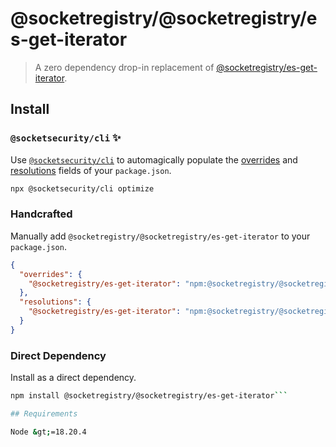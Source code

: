 # @socketregistry/@socketregistry/es-get-iterator

> A zero dependency drop-in replacement of
> [@socketregistry/es-get-iterator](https://www.npmjs.com/package/@socketregistry/es-get-iterator).

## Install

### `@socketsecurity/cli` :sparkles:

Use [`@socketsecurity/cli`](https://www.npmjs.com/package/@socketsecurity/cli)
to automagically populate the
[overrides](https://docs.npmjs.com/cli/v9/configuring-npm/package-json#overrides)
and [resolutions](https://yarnpkg.com/configuration/manifest#resolutions) fields
of your `package.json`.

```sh
npx @socketsecurity/cli optimize
```

### Handcrafted

Manually add `@socketregistry/@socketregistry/es-get-iterator` to your
`package.json`.

```json
{
  "overrides": {
    "@socketregistry/es-get-iterator": "npm:@socketregistry/@socketregistry/es-get-iterator@^1"
  },
  "resolutions": {
    "@socketregistry/es-get-iterator": "npm:@socketregistry/@socketregistry/es-get-iterator@^1"
  }
}
```

### Direct Dependency

Install as a direct dependency.

````sh
npm install @socketregistry/@socketregistry/es-get-iterator```

## Requirements

Node &gt;=18.20.4
````

